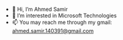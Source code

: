 - 👋 Hi, I’m Ahmed Samir
- 👀 I’m interested in Microsoft Technologies
- 📫 You may reach me through my gmail: ahmed.samir.140391@gmail.com

<!---
engasamir91/engasamir91 is a ✨ special ✨ repository because its `README.md` (this file) appears on your GitHub profile.
You can click the Preview link to take a look at your changes.
--->
